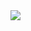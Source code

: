 <img src="https://www.google.com.mx/url?sa=i&url=https%3A%2F%2Fwww.pinterest.es%2Fpin%2F641551909419784258%2F&psig=AOvVaw2IHm5lnNXgMYJQXjcKyPIb&ust=1651322196111000&source=images&cd=vfe&ved=0CAwQjRxqFwoTCJiG_-OkufcCFQAAAAAdAAAAABAD">

